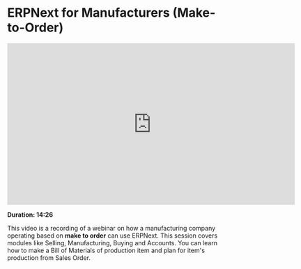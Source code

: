 # ERPNext for Manufacturers (Make-to-Order)

<iframe width="660" height="371" src="https://www.youtube.com/embed/_fjFnEjvGt8" frameborder="0" allowfullscreen></iframe>

**Duration: 14:26**

This video is a recording of a webinar on how a manufacturing company operating based on **make to order** can use ERPNext. This session covers modules like Selling, Manufacturing, Buying and Accounts. You can learn how to make a Bill of Materials of production item and plan for item's production from Sales Order.
